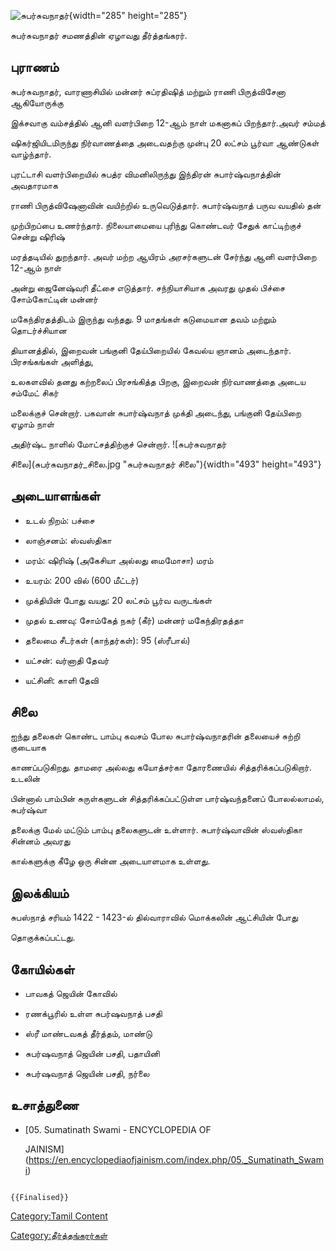 ![சுபர்சுவநாதர்](சுபர்சுவநாதர்.jpg "சுபர்சுவநாதர்"){width="285" height="285"}
சுபர்சுவநாதர் சமணத்தின் ஏழாவது தீர்த்தங்கரர்.

## புராணம்

சுபர்சுவநாதர், வாரணாசியில் மன்னர் சுப்ரதிஷித் மற்றும் ராணி பிருத்விசேனா ஆகியோருக்கு
இக்சவாகு வம்சத்தில் ஆனி வளர்பிறை 12-ஆம் நாள் மகனாகப் பிறந்தார்.அவர் சம்மத்
ஷிகர்ஜியிடமிருந்து நிர்வாணத்தை அடைவதற்கு முன்பு 20 லட்சம் பூர்வா ஆண்டுகள் வாழ்ந்தார்.
புரட்டாசி வளர்பிறையில் சுபத்ர விமனிலிருந்து இந்திரன் சுபார்ஷ்வநாத்தின் அவதாரமாக
ராணி பிருத்விஷேனாவின் வயிற்றில் உருவெடுத்தார். சுபார்ஷ்வநாத் பருவ வயதில் தன்
முற்பிறப்பை உணர்ந்தார். நிலையாமையை புரிந்து கொண்டவர் சேதுக் காட்டிற்குச் சென்று ஷிரிஷ்
மரத்தடியில் துறந்தார். அவர் மற்ற ஆயிரம் அரசர்களுடன் சேர்ந்து ஆனி வளர்பிறை 12-ஆம் நாள்
அன்று ஜைனேஷ்வரி தீட்சை எடுத்தார். சந்நியாசியாக அவரது முதல் பிச்சை சோம்கோட்டின் மன்னர்
மகேந்திரதத்திடம் இருந்து வந்தது. 9 மாதங்கள் கடுமையான தவம் மற்றும் தொடர்ச்சியான
தியானத்தில், இறைவன் பங்குனி தேய்பிறையில் கேவல்ய ஞானம் அடைந்தார். பிரசங்கங்கள் அளித்து,
உலகளவில் தனது கற்றலைப் பிரசங்கித்த பிறகு, இறைவன் நிர்வாணத்தை அடைய சம்மேட் சிகர்
மலைக்குச் சென்றார். பகவான் சுபார்ஷ்வநாத் முக்தி அடைந்து, பங்குனி தேய்பிறை ஏழாம் நாள்
அதிர்ஷ்ட நாளில் மோட்சத்திற்குச் சென்றார். ![சுபர்சுவநாதர்
சிலை](சுபர்சுவநாதர்_சிலை.jpg "சுபர்சுவநாதர் சிலை"){width="493" height="493"}

## அடையாளங்கள்

-   உடல் நிறம்: பச்சை
-   லாஞ்சனம்: ஸ்வஸ்திகா
-   மரம்: ஷிரிஷ் (அகேசியா அல்லது மைமோசா) மரம்
-   உயரம்: 200 வில் (600 மீட்டர்)
-   முக்தியின் போது வயது: 20 லட்சம் பூர்வ வருடங்கள்
-   முதல் உணவு: சோம்கேத் நகர் (கீர்) மன்னர் மகேந்திரதத்தா
-   தலைமை சீடர்கள் (காந்தர்கள்): 95 (ஸ்ரீபால்)
-   யட்சன்: வர்னாதி தேவர்
-   யட்சினி: காளி தேவி

## சிலை

ஐந்து தலைகள் கொண்ட பாம்பு கவசம் போல சுபார்ஷ்வநாதரின் தலையைச் சுற்றி குடையாக
காணப்படுகிறது. தாமரை அல்லது கயோத்சர்கா தோரணையில் சித்தரிக்கப்படுகிறார். உடலின்
பின்னால் பாம்பின் சுருள்களுடன் சித்தரிக்கப்பட்டுள்ள பார்ஷ்வந்தனைப் போலல்லாமல், சுபர்ஷ்வா
தலைக்கு மேல் மட்டும் பாம்பு தலைகளுடன் உள்ளார். சுபார்ஷ்வாவின் ஸ்வஸ்திகா சின்னம் அவரது
கால்களுக்கு கீழே ஒரு சின்ன அடையாளமாக உள்ளது.

## இலக்கியம்

சுபஸ்நாத் சரியம் 1422 - 1423-ல் தில்வாராவில் மொக்கலின் ஆட்சியின் போது
தொகுக்கப்பட்டது.

## கோயில்கள்

-   பாவகத் ஜெயின் கோவில்
-   ரணக்பூரில் உள்ள சுபர்ஷவநாத் பசதி
-   ஸ்ரீ மாண்டவகத் தீர்த்தம், மாண்டு
-   சுபர்ஷவநாத் ஜெயின் பசதி, பதாயினி
-   சுபர்ஷவநாத் ஜெயின் பசதி, நர்லை

## உசாத்துணை

-   [05. Sumatinath Swami - ENCYCLOPEDIA OF
    JAINISM](https://en.encyclopediaofjainism.com/index.php/05._Sumatinath_Swami)

```{=mediawiki}
{{Finalised}}
```
[Category:Tamil Content](Category:Tamil_Content "wikilink")
[Category:தீர்த்தங்கரர்கள்](Category:தீர்த்தங்கரர்கள் "wikilink")
